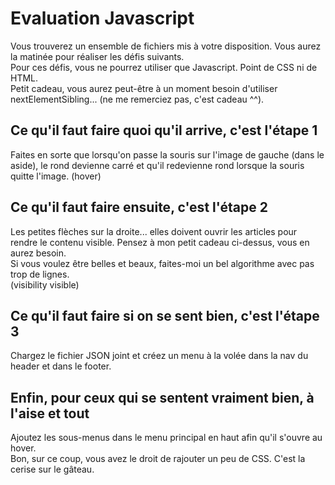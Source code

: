 # Evaluation Javascript
Vous trouverez un ensemble de fichiers mis à votre disposition. Vous aurez la matinée pour réaliser les défis suivants.  
Pour ces défis, vous ne pourrez utiliser que Javascript. Point de CSS ni de HTML.  
Petit cadeau, vous aurez peut-être à un moment besoin d'utiliser nextElementSibling...  (ne me remerciez pas, c'est cadeau ^^).  
## Ce qu'il faut faire quoi qu'il arrive, c'est l'étape 1  
Faites en sorte que lorsqu'on passe la souris sur l'image de gauche (dans le aside), le rond devienne carré et qu'il redevienne rond lorsque la souris quitte l'image.  (hover)
## Ce qu'il faut faire ensuite, c'est l'étape 2  
Les petites flèches sur la droite... elles doivent ouvrir les articles pour rendre le contenu visible. Pensez à mon petit cadeau ci-dessus, vous en aurez besoin.  
Si vous voulez être belles et beaux, faites-moi un bel algorithme avec pas trop de lignes.  
(visibility visible)
## Ce qu'il faut faire si on se sent bien, c'est l'étape 3  
Chargez le fichier JSON joint et créez un menu à la volée dans la nav du header et dans le footer.  

## Enfin, pour ceux qui se sentent vraiment bien, à l'aise et tout  
Ajoutez les sous-menus dans le menu principal en haut afin qu'il s'ouvre au hover.  
Bon, sur ce coup, vous avez le droit de rajouter un peu de CSS. C'est la cerise sur le gâteau.
